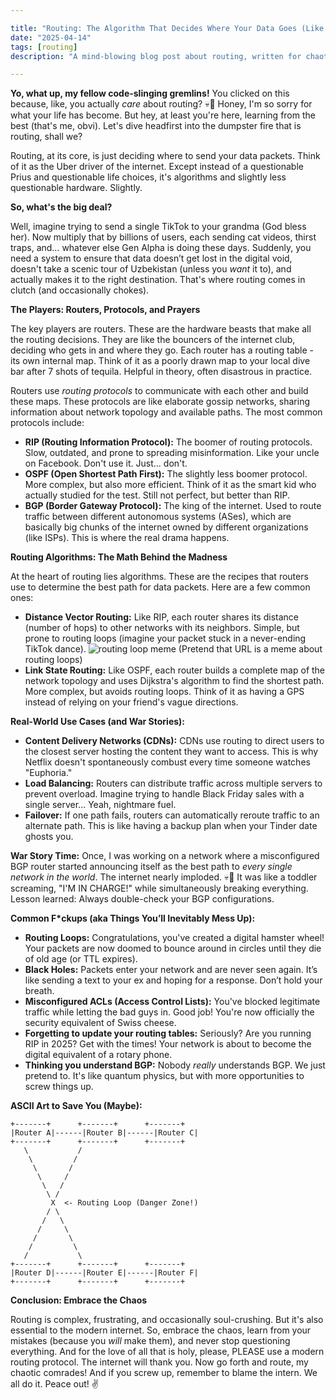 ```yaml
---

title: "Routing: The Algorithm That Decides Where Your Data Goes (Like Your Life, But Worse)"
date: "2025-04-14"
tags: [routing]
description: "A mind-blowing blog post about routing, written for chaotic Gen Z engineers."

---
```


**Yo, what up, my fellow code-slinging gremlins!** You clicked on this because, like, you actually *care* about routing? 💀🙏 Honey, I'm so sorry for what your life has become. But hey, at least you're here, learning from the best (that's me, obvi). Let's dive headfirst into the dumpster fire that is routing, shall we?

Routing, at its core, is just deciding where to send your data packets. Think of it as the Uber driver of the internet. Except instead of a questionable Prius and questionable life choices, it's algorithms and slightly less questionable hardware. Slightly.

**So, what's the big deal?**

Well, imagine trying to send a single TikTok to your grandma (God bless her). Now multiply that by billions of users, each sending cat videos, thirst traps, and… whatever else Gen Alpha is doing these days. Suddenly, you need a system to ensure that data doesn’t get lost in the digital void, doesn't take a scenic tour of Uzbekistan (unless you *want* it to), and actually makes it to the right destination. That's where routing comes in clutch (and occasionally chokes).

**The Players: Routers, Protocols, and Prayers**

The key players are routers. These are the hardware beasts that make all the routing decisions. They are like the bouncers of the internet club, deciding who gets in and where they go. Each router has a routing table - its own internal map. Think of it as a poorly drawn map to your local dive bar after 7 shots of tequila. Helpful in theory, often disastrous in practice.

Routers use *routing protocols* to communicate with each other and build these maps. These protocols are like elaborate gossip networks, sharing information about network topology and available paths. The most common protocols include:

*   **RIP (Routing Information Protocol):** The boomer of routing protocols. Slow, outdated, and prone to spreading misinformation. Like your uncle on Facebook. Don't use it. Just... don't.
*   **OSPF (Open Shortest Path First):** The slightly less boomer protocol. More complex, but also more efficient. Think of it as the smart kid who actually studied for the test. Still not perfect, but better than RIP.
*   **BGP (Border Gateway Protocol):** The king of the internet. Used to route traffic between different autonomous systems (ASes), which are basically big chunks of the internet owned by different organizations (like ISPs). This is where the real drama happens.

**Routing Algorithms: The Math Behind the Madness**

At the heart of routing lies algorithms. These are the recipes that routers use to determine the best path for data packets. Here are a few common ones:

*   **Distance Vector Routing:** Like RIP, each router shares its distance (number of hops) to other networks with its neighbors. Simple, but prone to routing loops (imagine your packet stuck in a never-ending TikTok dance). ![routing loop meme](https://i.imgflip.com/4q7f08.jpg)
    (Pretend that URL is a meme about routing loops)
*   **Link State Routing:** Like OSPF, each router builds a complete map of the network topology and uses Dijkstra's algorithm to find the shortest path. More complex, but avoids routing loops. Think of it as having a GPS instead of relying on your friend's vague directions.

**Real-World Use Cases (and War Stories):**

*   **Content Delivery Networks (CDNs):** CDNs use routing to direct users to the closest server hosting the content they want to access. This is why Netflix doesn't spontaneously combust every time someone watches "Euphoria."
*   **Load Balancing:** Routers can distribute traffic across multiple servers to prevent overload. Imagine trying to handle Black Friday sales with a single server... Yeah, nightmare fuel.
*   **Failover:** If one path fails, routers can automatically reroute traffic to an alternate path. This is like having a backup plan when your Tinder date ghosts you.

**War Story Time:** Once, I was working on a network where a misconfigured BGP router started announcing itself as the best path to *every single network in the world*. The internet nearly imploded. 💀🙏 It was like a toddler screaming, "I'M IN CHARGE!" while simultaneously breaking everything. Lesson learned: Always double-check your BGP configurations.

**Common F*ckups (aka Things You’ll Inevitably Mess Up):**

*   **Routing Loops:** Congratulations, you've created a digital hamster wheel! Your packets are now doomed to bounce around in circles until they die of old age (or TTL expires).
*   **Black Holes:** Packets enter your network and are never seen again. It’s like sending a text to your ex and hoping for a response. Don’t hold your breath.
*   **Misconfigured ACLs (Access Control Lists):** You've blocked legitimate traffic while letting the bad guys in. Good job! You're now officially the security equivalent of Swiss cheese.
*   **Forgetting to update your routing tables:** Seriously? Are you running RIP in 2025? Get with the times! Your network is about to become the digital equivalent of a rotary phone.
*   **Thinking you understand BGP:** Nobody *really* understands BGP. We just pretend to. It's like quantum physics, but with more opportunities to screw things up.

**ASCII Art to Save You (Maybe):**

```
+-------+      +-------+      +-------+
|Router A|------|Router B|------|Router C|
+-------+      +-------+      +-------+
   \           /
    \         /
     \       /
      \     /
       \   /
        \ /
         X  <- Routing Loop (Danger Zone!)
        / \
       /   \
      /     \
     /       \
    /         \
   /           \
+-------+      +-------+      +-------+
|Router D|------|Router E|------|Router F|
+-------+      +-------+      +-------+

```

**Conclusion: Embrace the Chaos**

Routing is complex, frustrating, and occasionally soul-crushing. But it's also essential to the modern internet. So, embrace the chaos, learn from your mistakes (because you *will* make them), and never stop questioning everything. And for the love of all that is holy, please, PLEASE use a modern routing protocol. The internet will thank you. Now go forth and route, my chaotic comrades! And if you screw up, remember to blame the intern. We all do it. Peace out! ✌️
